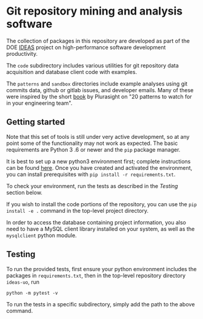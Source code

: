 # Git repository mining and analysis software

The collection of packages in this repository are developed as part of the 
DOE [IDEAS](https://ideas-productivity.org/) project on high-performance software 
development productivity. 

The `code` subdirectory includes various utilities for git repository data acquisition 
and database client code with examples. 

The `patterns` and `sandbox` directories include example analyses using git commits data, 
github or gitlab issues, and developer emails. Many of these were inspired by the 
short [book](https://www.pluralsight.com/content/dam/pluralsight2/landing-pages/offers/flow/pdf/Pluralsight_20Patterns_ebook.pdf) 
by Plurasight on "20 patterns to watch for in your engineering team".

## Getting started
Note that this set of tools is still under very active development, so at any point 
some of the functionality may not work as expected. The basic requirements are Python 3
.6 or newer and the `pip` package manager.

It is best to set up a new python3 environment first; complete instructions can be 
found [here](https://docs.python.org/3/library/venv.html). 
Once you have created and activated the environment, you can install prerequisites with 
`pip install -r requirements.txt`.

To check your environment, run the tests as described in the _Testing_ section below.

If you wish to install the code portions of the repository, you can use the `pip install
 -e .` command in the top-level project directory.
 
In order to access the database containing project information, you also need to have 
a MySQL client library installed on your system, as well as the `mysqlclient` python
 module.

## Testing

To run the provided tests, first ensure your python environment includes the packages 
in `requirements.txt`, then in the top-level repository directory `ideas-uo`, run
```
python -m pytest -v
```
To run the tests in a specific subdirectory, simply add the path to the above command.
